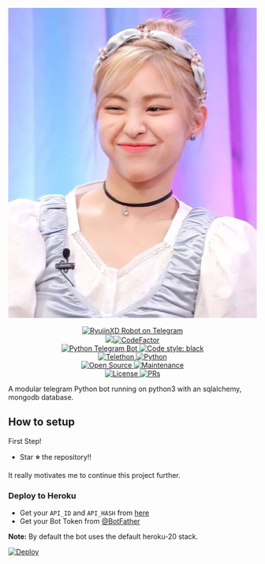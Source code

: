 <p align="center">
  <img src="https://github.com/ryujin-xd/ryujin-xd/blob/master/assets/ryujin-xd.png">
</p>

<p align="center">
<a href="https://t.me/ryujin_xd_bot"> <img src="https://img.shields.io/badge/RyujinXD-blue?&logo=telegram" alt="RyujinXD Robot on Telegram" /> </a><br>
<a href="https://www.codacy.com/gh/ryujin-xd/ryujin-xd-robot/dashboard?utm_source=github.com&amp;utm_medium=referral&amp;utm_content=ryujin-xd/ryujin-xd-robot&amp;utm_campaign=Badge_Grade"><img src="https://app.codacy.com/project/badge/Grade/b290cfb10337403ba1e8d29fd474d39b"/></a><a href="https://www.codefactor.io/repository/github/ryujin-xd/ryujin-xd-robot"><img src="https://www.codefactor.io/repository/github/ryujin-xd/ryujin-xd-robot/badge?s=9d01f777392b832d05fa066728cf8ea8079dfd26" alt="CodeFactor" /></a><br>
<a href="https://python-telegram-bot.org"> <img src="https://img.shields.io/badge/PTB-13.9.0-brightgreen?&style=flat-round&logo=github" alt="Python Telegram Bot" /> </a>
<a href="https://github.com/psf/black"><img alt="Code style: black" src="https://img.shields.io/badge/code%20style-black-000000.svg"></a><br>
<a href="https://docs.telethon.dev"> <img src="https://img.shields.io/badge/Telethon-1.24.0-brightgreen?&style=flat-round&logo=github" alt="Telethon" /> </a>
<a href="https://docs.python.org"> <img src="https://img.shields.io/badge/Python-3.10.2-brightgreen?&style=flat-round&logo=python" alt="Python" /> </a><br>
<a href="https://github.com/ryujin-xd"> <img src="https://badges.frapsoft.com/os/v1/open-source.svg?v=103" alt="Open Source" /> </a>
<a href="https://GitHub.com/ryujin-xd/ryujin-xd-robot"> <img src="https://img.shields.io/badge/Maintained-brightgreen.svg" alt="Maintenance" /> </a><br>
<a href="https://github.com/ryujin-xd/ryujin-xd-robot/blob/main/LICENSE"> <img src="https://img.shields.io/badge/MIT-License-blue.svg" alt="License" /> </a>
<a href="https://makeapullrequest.com"> <img src="https://img.shields.io/badge/PRs-Welcome-blue.svg?style=flat-round" alt="PRs" /> </a>
</p>

A modular telegram Python bot running on python3 with an sqlalchemy, mongodb database.

## How to setup

First Step!
- Star **⭐** the repository!!

It really motivates me to continue this project further.

### Deploy to Heroku
- Get your `API_ID` and `API_HASH` from [here](https://my.telegram.org/)
- Get your Bot Token from [@BotFather](https://t.me/BotFather)

**Note:** By default the bot uses the default heroku-20 stack.

[![Deploy](https://www.herokucdn.com/deploy/button.svg)](https://heroku.com/deploy?template=https://github.com/ryujin-xd/ryujin-xd-robot)
